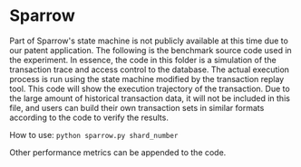 # Sparrow

Part of Sparrow's state machine is not publicly available at this time due to our patent application. The following is the benchmark source code used in the experiment. In essence, the code in this folder is a simulation of the transaction trace and access control to the database. The actual execution process is run using the state machine modified by the transaction replay tool. This code will show the execution trajectory of the transaction. Due to the large amount of historical transaction data, it will not be included in this file, and users can build their own transaction sets in similar formats according to the code to verify the results.

How to use:
`python sparrow.py shard_number`

Other performance metrics can be appended to the code.
